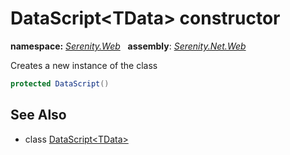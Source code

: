 # DataScript&lt;TData&gt; constructor
**namespace:** *[Serenity.Web](../../README.md#serenity.web-namespace)*   **assembly**: *[Serenity.Net.Web](../../README.md)*

Creates a new instance of the class

```csharp
protected DataScript()
```

## See Also

* class [DataScript&lt;TData&gt;](../DataScript-1.md)